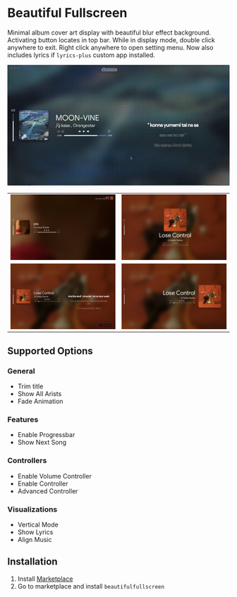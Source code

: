 # Beautiful Fullscreen

Minimal album cover art display with beautiful blur effect background. Activating button locates in top bar. While in display mode, double click anywhere to exit. Right click anywhere to open setting menu. Now also includes lyrics if `lyrics-plus` custom app installed.

![Screenshot](https://raw.githubusercontent.com/Oein/beautifulfullscreen/main/marketplace/preview.gif)

|                                                                                                  |                                                                                                  |
| ------------------------------------------------------------------------------------------------ | ------------------------------------------------------------------------------------------------ |
| ![Screenshot](https://raw.githubusercontent.com/Oein/beautifulfullscreen/main/screenshots/1.png) | ![Screenshot](https://raw.githubusercontent.com/Oein/beautifulfullscreen/main/screenshots/2.png) |
| ![Screenshot](https://raw.githubusercontent.com/Oein/beautifulfullscreen/main/screenshots/3.png) | ![Screenshot](https://raw.githubusercontent.com/Oein/beautifulfullscreen/main/screenshots/4.png) |

## Supported Options

### General

- Trim title
- Show All Arists
- Fade Animation

### Features

- Enable Progressbar
- Show Next Song

### Controllers

- Enable Volume Controller
- Enable Controller
- Advanced Controller

### Visualizations

- Vertical Mode
- Show Lyrics
- Align Music

## Installation

1. Install [Marketplace](https://github.com/spicetify/spicetify-marketplace)
2. Go to marketplace and install `beautifulfullscreen`
